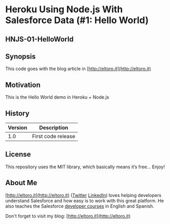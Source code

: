 # Heroku Using Node.js With Salesforce Data (#1: Hello World)
## HNJS-01-HelloWorld

## Synopsis

This code goes with the blog article in [http://eltoro.it](http://eltoro.it) 

## Motivation

This is the Hello World demo in Heroku + Node.js

## History

| Version | Description |
| --- | --- |
| 1.0 | First code release |

## License

This repository uses the MIT library, which basically means it’s free… Enjoy!

## About Me

[http://eltoro.it](http://eltoro.it) ([Twitter](https://twitter.com/ElToroIT) [LinkedIn](https://www.linkedin.com/in/eltoroit)) loves helping developers understand Salesforce and how easy is to work with this great platform. He also teaches the Salesforce [developer courses](http://www.salesforce.com/services-training/training_certification/training-by-role.jsp) in English and Spanish.


Don't forget to visit my blog: [http://eltoro.it](http://eltoro.it) 
